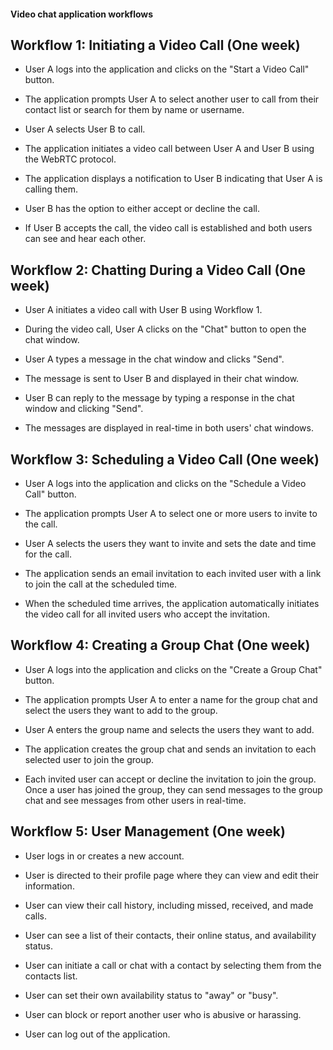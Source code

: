 #### Video chat application workflows

## Workflow 1: Initiating a Video Call (One week)

- User A logs into the application and clicks on the "Start a Video Call" button.

- The application prompts User A to select another user to call from their contact list or search for them by name or username.

- User A selects User B to call.

- The application initiates a video call between User A and User B using the WebRTC protocol.

- The application displays a notification to User B indicating that User A is calling them.

- User B has the option to either accept or decline the call.

- If User B accepts the call, the video call is established and both users can see and hear each other.

## Workflow 2: Chatting During a Video Call (One week)

- User A initiates a video call with User B using Workflow 1.

- During the video call, User A clicks on the "Chat" button to open the chat window.

- User A types a message in the chat window and clicks "Send".

- The message is sent to User B and displayed in their chat window.

- User B can reply to the message by typing a response in the chat window and clicking "Send".

- The messages are displayed in real-time in both users' chat windows.

## Workflow 3: Scheduling a Video Call (One week)

- User A logs into the application and clicks on the "Schedule a Video Call" button.

- The application prompts User A to select one or more users to invite to the call.

- User A selects the users they want to invite and sets the date and time for the call.

- The application sends an email invitation to each invited user with a link to join the call at the scheduled time.

- When the scheduled time arrives, the application automatically initiates the video call for all invited users who accept the invitation.


## Workflow 4: Creating a Group Chat (One week)

- User A logs into the application and clicks on the "Create a Group Chat" button.

- The application prompts User A to enter a name for the group chat and select the users they want to add to the group.

- User A enters the group name and selects the users they want to add.

- The application creates the group chat and sends an invitation to each selected user to join the group.

- Each invited user can accept or decline the invitation to join the group.
  Once a user has joined the group, they can send messages to the group chat and see messages from other users in real-time.

## Workflow 5: User Management (One week)

- User logs in or creates a new account.

- User is directed to their profile page where they can view and edit their information.

- User can view their call history, including missed, received, and made calls.

- User can see a list of their contacts, their online status, and availability status.

- User can initiate a call or chat with a contact by selecting them from the contacts list.

- User can set their own availability status to "away" or "busy".

- User can block or report another user who is abusive or harassing.

- User can log out of the application.
